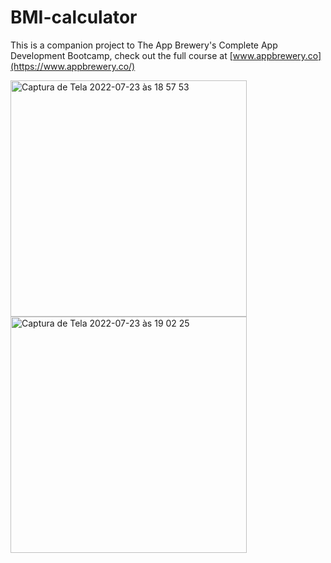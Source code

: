 # BMI-calculator


This is a companion project to The App Brewery's Complete App Development Bootcamp, check out the full course at [www.appbrewery.co](https://www.appbrewery.co/)

<img width="378" alt="Captura de Tela 2022-07-23 às 18 57 53" src="https://user-images.githubusercontent.com/76595905/180624452-abf55570-18dc-4cb2-b56a-54c67db0d6f3.png">
<img width="378" alt="Captura de Tela 2022-07-23 às 19 02 25" src="https://user-images.githubusercontent.com/76595905/180624453-f66690cf-535b-4c67-81e5-33e3880a6d3e.png">
